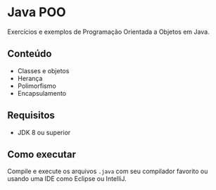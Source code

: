 # Java POO

Exercícios e exemplos de Programação Orientada a Objetos em Java.

## Conteúdo
- Classes e objetos
- Herança
- Polimorfismo
- Encapsulamento

## Requisitos
- JDK 8 ou superior

## Como executar
Compile e execute os arquivos `.java` com seu compilador favorito ou usando uma IDE como Eclipse ou IntelliJ.

